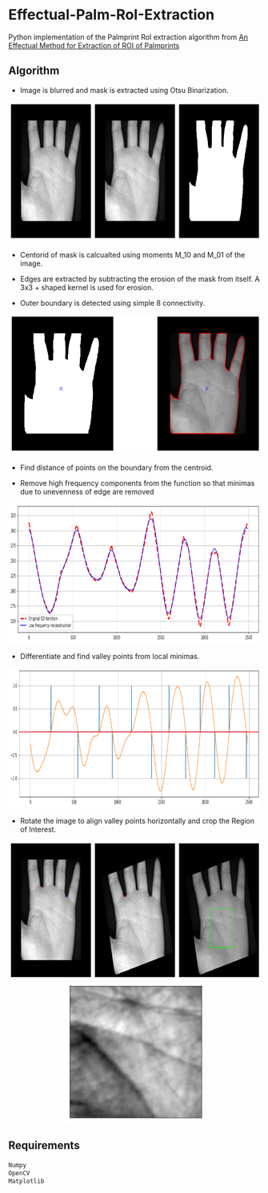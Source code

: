 # Effectual-Palm-RoI-Extraction

Python implementation of the Palmprint RoI extraction algorithm from [An Effectual Method for Extraction of ROI of Palmprints](https://ieeexplore.ieee.org/stamp/stamp.jsp?tp=&arnumber=6398207&tag=1)

## Algorithm
- Image is blurred and mask is extracted using Otsu Binarization.

<div align='center'>
   <img src="imgs/1.png" alt="progress" height='280px'/>
</div>

- Centorid of mask is calcualted using moments M_10 and M_01 of the image.

- Edges are extracted by subtracting the erosion of the mask from itself. A 3x3 + shaped kernel is used for erosion.

- Outer boundary is detected using simple 8 connectivity.

<div align='center'>
   <img src="imgs/2.png" alt="progress" height='280px'/>
</div>

- Find distance of points on the boundary from the centroid.

- Remove high frequency components from the function so that minimas due to unevenness of edge are removed

<div align='center'>
   <img src="imgs/3.png" alt="progress" height='280px'/>
</div>

- Differentiate and find valley points from local minimas.

<div align='center'>
   <img src="imgs/4.png" alt="progress" height='280px'/>
</div>

- Rotate the image to align valley points horizontally and crop the Region of Interest.

<div align='center'>
   <img src="imgs/5.png" alt="progress" height='280px'/>
   <img src="imgs/6.png" alt="progress" height='280px'/>
</div>

## Requirements
```
Numpy
OpenCV
Matplotlib
```
